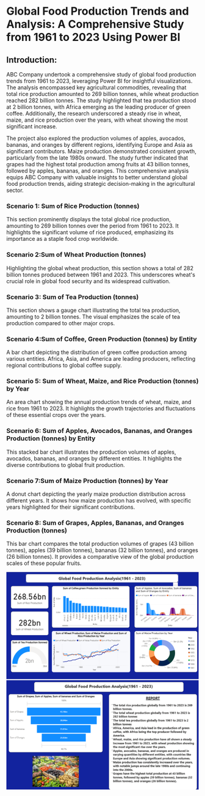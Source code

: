 # Global Food Production Trends and Analysis: A Comprehensive Study from 1961 to 2023 Using Power BI
## Introduction:

ABC Company undertook a comprehensive study of global food production trends from 1961 to 2023, leveraging Power BI for insightful visualizations. The analysis encompassed key agricultural commodities, revealing that total rice production amounted to 269 billion tonnes, while wheat production reached 282 billion tonnes. The study highlighted that tea production stood at 2 billion tonnes, with Africa emerging as the leading producer of green coffee. Additionally, the research underscored a steady rise in wheat, maize, and rice production over the years, with wheat showing the most significant increase.


The project also explored the production volumes of apples, avocados, bananas, and oranges by different regions, identifying Europe and Asia as significant contributors. Maize production demonstrated consistent growth, particularly from the late 1980s onward. The study further indicated that grapes had the highest total production among fruits at 43 billion tonnes, followed by apples, bananas, and oranges. This comprehensive analysis equips ABC Company with valuable insights to better understand global food production trends, aiding strategic decision-making in the agricultural sector.


### Scenario 1: Sum of Rice Production (tonnes)

This section prominently displays the total global rice production, amounting to 269 billion tonnes over the period from 1961 to 2023. It highlights the significant volume of rice produced, emphasizing its importance as a staple food crop worldwide.


### Scenario 2:Sum of Wheat Production (tonnes)

Highlighting the global wheat production, this section shows a total of 282 billion tonnes produced between 1961 and 2023. This underscores wheat's crucial role in global food security and its widespread cultivation.

### Scenario 3: Sum of Tea Production (tonnes)

 This section shows a gauge chart illustrating the total tea production, amounting to 2 billion tonnes. The visual emphasizes the scale of tea production compared to other major crops.

### Scenario 4:Sum of Coffee, Green Production (tonnes) by Entity

A bar chart depicting the distribution of green coffee production among various entities. Africa, Asia, and America are leading producers, reflecting regional contributions to global coffee supply.

### Scenario 5: Sum of Wheat, Maize, and Rice Production (tonnes) by Year

An area chart showing the annual production trends of wheat, maize, and rice from 1961 to 2023. It highlights the growth trajectories and fluctuations of these essential crops over the years.

### Scenario 6: Sum of Apples, Avocados, Bananas, and Oranges Production (tonnes) by Entity

This stacked bar chart illustrates the production volumes of apples, avocados, bananas, and oranges by different entities. It highlights the diverse contributions to global fruit production.

### Scenario 7:Sum of Maize Production (tonnes) by Year

A donut chart depicting the yearly maize production distribution across different years. It shows how maize production has evolved, with specific years highlighted for their significant contributions.

### Scenario 8: Sum of Grapes, Apples, Bananas, and Oranges Production (tonnes)

This bar chart compares the total production volumes of grapes (43 billion tonnes), apples (39 billion tonnes), bananas (32 billion tonnes), and oranges (26 billion tonnes). It provides a comparative view of the global production scales of these popular fruits.


<img src="https://github.com/saiteemara/Global-Food-Production-Analysis/blob/main/Screenshot%202025-10-07%20233926.png" alt="dashboard">
<img src="https://github.com/saiteemara/Global-Food-Production-Analysis/blob/main/report%20image.png">

